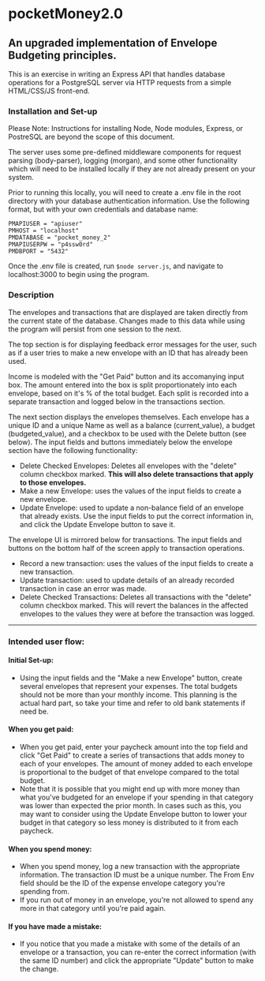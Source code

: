 # pocketMoney2.0
## An upgraded implementation of Envelope Budgeting principles.

This is an exercise in writing an Express API that handles database operations for a PostgreSQL server via  HTTP requests from a simple HTML/CSS/JS front-end. 

### Installation and Set-up
Please Note: Instructions for installing Node, Node modules, Express, or PostreSQL are beyond the scope of this document.

The server uses some pre-defined middleware components for request parsing (body-parser), logging (morgan), and some other functionality which will need to be installed locally if they are not already present on your system.

Prior to running this locally, you will need to create a .env file in the root directory with your database authentication information. Use the following format, but with your own credentials and database name:
```
PMAPIUSER = "apiuser"
PMHOST = "localhost"
PMDATABASE = "pocket_money_2"
PMAPIUSERPW = "p4ssw0rd"
PMDBPORT = "5432"
```
Once the .env file is created, run  `$node server.js`, and navigate to localhost:3000 to begin using the program.

### Description

The envelopes and transactions that are displayed are taken directly from the current state of the database. Changes made to this data while using the program will persist from one session to the next.

The top section is for displaying feedback error messages for the user, such as if a user tries to make a new envelope with an ID that has already been used.

Income is modeled with the "Get Paid" button and its accomanying input box. The amount entered into the box is split proportionately into each envelope, based on it's % of the total budget. Each split is recorded into a separate transaction and logged below in the transactions section.

The next section displays the envelopes themselves. Each envelope has a unique ID and a unique Name as well as a balance (current_value), a budget (budgeted_value), and a checkbox to be used with the Delete button (see below). The input fields and buttons immediately below the envelope section have the following functionality:
+ Delete Checked Envelopes: Deletes all envelopes with the "delete" column checkbox marked. **This will also delete transactions that apply to those envelopes.**
+ Make a new Envelope: uses the values of the input fields to create a new envelope.
+ Update Envelope: used to update a non-balance field of an envelope that already exists. Use the input fields to put the correct information in, and click the Update Envelope button to save it.

The envelope UI is mirrored below for transactions. The input fields and buttons on the bottom half of the screen apply to transaction operations.
+ Record a new transaction: uses the values of the input fields to create a new transaction.
+ Update transaction: used to update details of an already recorded transaction in case an error was made.
+ Delete Checked Transactions: Deletes all transactions with the "delete" column checkbox marked. This will revert the balances in the affected envelopes to the values they were at before the transaction was logged.

<hr>

### Intended user flow:

#### Initial Set-up:
+ Using the input fields and the "Make a new Envelope" button, create several envelopes that represent your expenses. The total budgets should not be more than your monthly income. This planning is the actual hard part, so take your time and refer to old bank statements if need be.

#### When you get paid:
+ When you get paid, enter your paycheck amount into the top field and click "Get Paid" to create a series of transactions that adds money to each of your envelopes. The amount of money added to each envelope is proportional to the budget of that envelope compared to the total budget.
+ Note that it is possible that you might end up with more money than what you've budgeted for an envelope if your spending in that category was lower than expected the prior month. In cases such as this, you may want to consider using the Update Envelope button to lower your budget in that category so less money is distributed to it from each paycheck.

#### When you spend money:
+ When you spend money, log a new transaction with the appropriate information. The transaction ID must be a unique number. The From Env field should be the ID of the expense envelope category you're spending from.
+ If you run out of money in an envelope, you're not allowed to spend any more in that category until you're paid again. 

#### If you have made a mistake:
+ If you notice that you made a mistake with some of the details of an envelope or a transaction, you can re-enter the correct information (with the same ID number) and click the appropriate "Update" button to make the change. 
